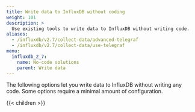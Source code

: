 ```yaml
---
title: Write data to InfluxDB without coding
weight: 101
description: >
  Use existing tools to write data to InfluxDB without writing code.
aliases:
  - /influxdb/v2.7/collect-data/advanced-telegraf
  - /influxdb/v2.7/collect-data/use-telegraf
menu:
  influxdb_2_7:
    name: No-code solutions
    parent: Write data
---
```


The following options let you write data to InfluxDB without writing any code. Some options require a minimal amount of configuration.

{{< children >}}
